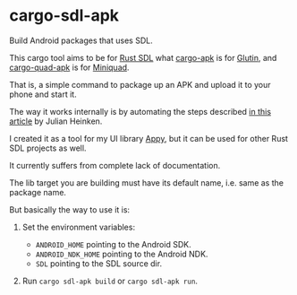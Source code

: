 # cargo-sdl-apk
Build Android packages that uses SDL.

This cargo tool aims to be for [Rust SDL](https://docs.rs/sdl2/latest/sdl2/) what
[cargo-apk](https://crates.io/crates/cargo-apk) is for [Glutin](https://crates.io/crates/glutin), 
and [cargo-quad-apk](https://crates.io/crates/cargo-quad-apk) is for [Miniquad](https://crates.io/crates/miniquad).

That is, a simple command to package up an APK and upload it to your phone and start it.

The way it works internally is by automating the steps described 
[in this article](https://julhe.github.io/posts/building-an-android-app-with-rust-and-sdl2/) by Julian Heinken.

I created it as a tool for my UI library [Appy](https://github.com/limikael/appy), but it can be used for other Rust SDL projects as well.

It currently suffers from complete lack of documentation.

The lib target you are building must have its default name, i.e. same as the package name.

But basically the way to use it is:

1. Set the environment variables:
   * `ANDROID_HOME` pointing to the Android SDK.
   * `ANDROID_NDK_HOME` pointing to the Android NDK.
   * `SDL` pointing to the SDL source dir.

2. Run `cargo sdl-apk build` or `cargo sdl-apk run`.
